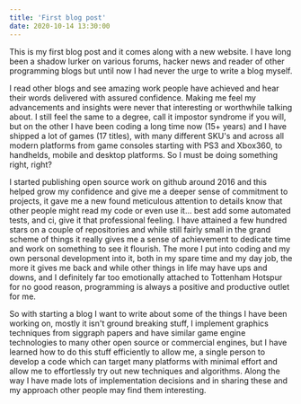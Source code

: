 ```yaml
---
title: 'First blog post'
date: 2020-10-14 13:30:00
---
```


This is my first blog post and it comes along with a new website. I have long been a shadow lurker on various forums, hacker news and reader of other programming blogs but until now I had never the urge to write a blog myself. 

I read other blogs and see amazing work people have achieved and hear their words delivered with assured confidence. Making me feel my advancements and insights were never that interesting or worthwhile talking about. I still feel the same to a degree, call it impostor syndrome if you will, but on the other I have been coding a long time now (15+ years) and I have shipped a lot of games (17 titles), with many different SKU's and across all modern platforms from game consoles starting with PS3 and Xbox360, to handhelds, mobile and desktop platforms. So I must be doing something right, right?

I started publishing open source work on github around 2016 and this helped grow my confidence and give me a deeper sense of commitment to projects, it gave me a new found meticulous attention to details know that other people might read my code or even use it... best add some automated tests, and ci, give it that professional feeling. I have attained a few hundred stars on a couple of repositories and while still fairly small in the grand scheme of things it really gives me a sense of achievement to dedicate time and work on something to see it flourish. The more I put into coding and my own personal development into it, both in my spare time and my day job, the more it gives me back and while other things in life may have ups and downs, and I definitely far too emotionally attached to Tottenham Hotspur for no good reason, programming is always a positive and productive outlet for me.

So with starting a blog I want to write about some of the things I have been working on, mostly it isn't ground breaking stuff, I implement graphics techniques from siggraph papers and have similar game engine technologies to many other open source or commercial engines, but I have learned how to do this stuff efficiently to allow me, a single person to develop a code which can target many platforms with minimal effort and allow me to effortlessly try out new techniques and algorithms. Along the way I have made lots of implementation decisions and in sharing these and my approach other people may find them interesting.





